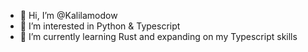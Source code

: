 - 👋 Hi, I’m @Kalilamodow
- 👀 I’m interested in Python & Typescript
- 🌱 I’m currently learning Rust and expanding on my Typescript skills
